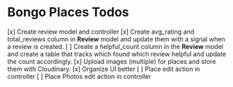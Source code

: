 # Bongo Places Todos

[x] Create review model and controller
[x] Create avg_rating and total_reviews column in **Review** model and update them with a signal when a review is created.
[ ] Create a helpful_count column in the **Review** model and create a table that tracks which found which review helpful and update the count accordingly.
[x] Upload images (multiple) for places and store them with Cloudinary.
[x] Organize UI better
[ ] Place edit action in controller
[ ] Place Photos edit action in controller
